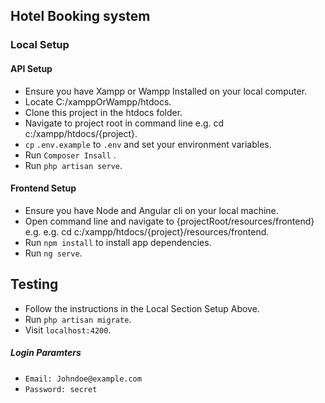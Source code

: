 ## Hotel Booking system 

### Local Setup

#### API Setup
-   Ensure you have Xampp or Wampp Installed on your local computer.
-   Locate C:/xamppOrWampp/htdocs.
-   Clone this project in the htdocs folder.
-   Navigate to project root in command line e.g. cd c:/xampp/htdocs/{project}.
-   `cp` `.env.example` to `.env` and set your environment variables.
-   Run `Composer Insall` .
-   Run `php artisan serve`.

#### Frontend Setup
-   Ensure you have Node and Angular cli on your local machine.
-   Open command line and navigate to {projectRoot/resources/frontend} e.g. e.g. cd c:/xampp/htdocs/{project}/resources/frontend.
-   Run `npm install` to install app dependencies.
-   Run `ng serve`.


## Testing

-   Follow the instructions in the Local Section Setup Above.
-   Run `php artisan migrate`.
-   Visit `localhost:4200`.

##### Login Paramters
-   `Email: Johndoe@example.com`
-   `Password: secret`

